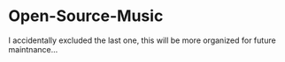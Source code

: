 # Open-Source-Music
I accidentally excluded the last one, this will be more organized for future maintnance...

